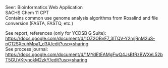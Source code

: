 Seer: Bioinformatics Web Application  
SACHS Chem 11 CPT  
Contains common use genome analysis algorithms from Rosalind and file conversion (FASTA, FASTQ, etc.)  

See report, references (only for YCDSB G Suite):  https://docs.google.com/document/d/1OZ2OByF7_3lTQV-Y2mjRnM2uS-pG12SXcuhMpa1_d3A/edit?usp=sharing <br>
See process journal:  https://docs.google.com/document/d/1MYdEtEAMgFwQ4JsBfRzBWXeL52bT5GUVKtynokM2zkY/edit?usp=sharing

